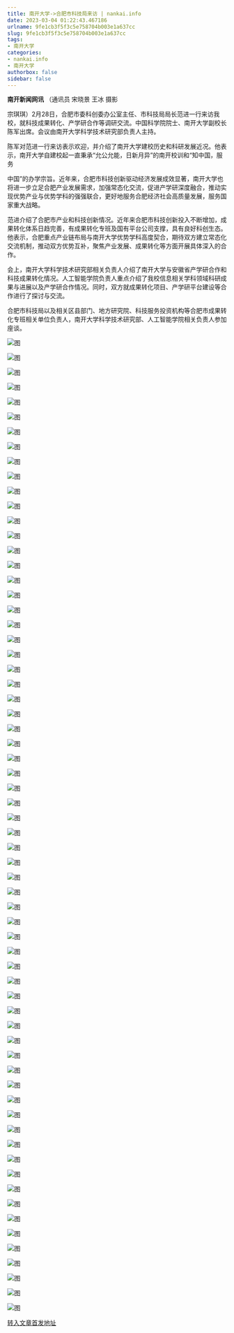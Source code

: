 ```yaml
---
title: 南开大学->合肥市科技局来访 | nankai.info
date: 2023-03-04 01:22:43.467186
urlname: 9fe1cb3f5f3c5e758704b003e1a637cc
slug: 9fe1cb3f5f3c5e758704b003e1a637cc
tags: 
- 南开大学
categories:
- nankai.info
- 南开大学
authorbox: false
sidebar: false
---
```

**南开新闻网讯** （通讯员 宋晓景 王冰 摄影

宗琪琪）2月28日，合肥市委科创委办公室主任、市科技局局长范进一行来访我校，就科技成果转化、产学研合作等调研交流。中国科学院院士、南开大学副校长陈军出席。会议由南开大学科学技术研究部负责人主持。

陈军对范进一行来访表示欢迎，并介绍了南开大学建校历史和科研发展近况。他表示，南开大学自建校起一直秉承“允公允能，日新月异”的南开校训和“知中国，服务
<!--more-->
中国”的办学宗旨。近年来，合肥市科技创新驱动经济发展成效显著，南开大学也将进一步立足合肥产业发展需求，加强常态化交流，促进产学研深度融合，推动实现优势产业与优势学科的强强联合，更好地服务合肥经济社会高质量发展，服务国家重大战略。

范进介绍了合肥市产业和科技创新情况。近年来合肥市科技创新投入不断增加，成果转化体系日趋完善，有成果转化专班及国有平台公司支撑，具有良好科创生态。他表示，合肥重点产业链布局与南开大学优势学科高度契合，期待双方建立常态化交流机制，推动双方优势互补，聚焦产业发展、成果转化等方面开展具体深入的合作。

会上，南开大学科学技术研究部相关负责人介绍了南开大学与安徽省产学研合作和科技成果转化情况。人工智能学院负责人重点介绍了我校信息相关学科领域科研成果与进展以及产学研合作情况。同时，双方就成果转化项目、产学研平台建设等合作进行了探讨与交流。

合肥市科技局以及相关区县部门、地方研究院、科技服务投资机构等合肥市成果转化专班相关单位负责人，南开大学科学技术研究部、人工智能学院相关负责人参加座谈。

![图](http://news.nankai.edu.cn/ywsd/system/2023/03/01/g)

![图](http://news.nankai.edu.cn/ywsd/system/2023/03/01/n)

![图](http://news.nankai.edu.cn/ywsd/system/2023/03/01/p)

![图](http://news.nankai.edu.cn/ywsd/system/2023/03/01/)

![图](http://news.nankai.edu.cn/ywsd/system/2023/03/01/9)

![图](http://news.nankai.edu.cn/ywsd/system/2023/03/01/8)

![图](http://news.nankai.edu.cn/ywsd/system/2023/03/01/c)

![图](http://news.nankai.edu.cn/ywsd/system/2023/03/01/c)

![图](http://news.nankai.edu.cn/ywsd/system/2023/03/01/1)

![图](http://news.nankai.edu.cn/ywsd/system/2023/03/01/4)

![图](http://news.nankai.edu.cn/ywsd/system/2023/03/01/7)

![图](http://news.nankai.edu.cn/ywsd/system/2023/03/01/8)

![图](http://news.nankai.edu.cn/ywsd/system/2023/03/01/_)

![图](http://news.nankai.edu.cn/ywsd/system/2023/03/01/2)

![图](http://news.nankai.edu.cn/ywsd/system/2023/03/01/1)

![图](http://news.nankai.edu.cn/ywsd/system/2023/03/01/0)

![图](http://news.nankai.edu.cn/ywsd/system/2023/03/01/0)

![图](http://news.nankai.edu.cn/ywsd/system/2023/03/01/5)

![图](http://news.nankai.edu.cn/ywsd/system/2023/03/01/0)

![图](http://news.nankai.edu.cn/ywsd/system/2023/03/01/0)

![图](http://news.nankai.edu.cn/ywsd/system/2023/03/01/0)

![图](http://news.nankai.edu.cn/ywsd/system/2023/03/01/3)

![图](http://news.nankai.edu.cn/ywsd/system/2023/03/01/0)

![图](http://news.nankai.edu.cn/ywsd/system/2023/03/01/0)

![图](http://news.nankai.edu.cn/)

![图](http://news.nankai.edu.cn/ywsd/system/2023/03/01/0)

![图](http://news.nankai.edu.cn/ywsd/system/2023/03/01/0)

![图](http://news.nankai.edu.cn/ywsd/system/2023/03/01/5)

![图](http://news.nankai.edu.cn/)

![图](http://news.nankai.edu.cn/ywsd/system/2023/03/01/0)

![图](http://news.nankai.edu.cn/ywsd/system/2023/03/01/0)

![图](http://news.nankai.edu.cn/ywsd/system/2023/03/01/0)

![图](http://news.nankai.edu.cn/)

![图](http://news.nankai.edu.cn/ywsd/system/2023/03/01/3)

![图](http://news.nankai.edu.cn/ywsd/system/2023/03/01/0)

![图](http://news.nankai.edu.cn/ywsd/system/2023/03/01/0)

![图](http://news.nankai.edu.cn/)

![图](http://news.nankai.edu.cn/ywsd/system/2023/03/01/c)

![图](http://news.nankai.edu.cn/ywsd/system/2023/03/01/i)

![图](http://news.nankai.edu.cn/ywsd/system/2023/03/01/p)

![图](http://news.nankai.edu.cn/)

![图](http://news.nankai.edu.cn/ywsd/system/2023/03/01/n)

![图](http://news.nankai.edu.cn/ywsd/system/2023/03/01/c)

![图](http://news.nankai.edu.cn/ywsd/system/2023/03/01/)

![图](http://news.nankai.edu.cn/ywsd/system/2023/03/01/u)

![图](http://news.nankai.edu.cn/ywsd/system/2023/03/01/d)

![图](http://news.nankai.edu.cn/ywsd/system/2023/03/01/e)

![图](http://news.nankai.edu.cn/ywsd/system/2023/03/01/)

![图](http://news.nankai.edu.cn/ywsd/system/2023/03/01/i)

![图](http://news.nankai.edu.cn/ywsd/system/2023/03/01/a)

![图](http://news.nankai.edu.cn/ywsd/system/2023/03/01/k)

![图](http://news.nankai.edu.cn/ywsd/system/2023/03/01/n)

![图](http://news.nankai.edu.cn/ywsd/system/2023/03/01/a)

![图](http://news.nankai.edu.cn/ywsd/system/2023/03/01/n)

![图](http://news.nankai.edu.cn/ywsd/system/2023/03/01/)

![图](http://news.nankai.edu.cn/ywsd/system/2023/03/01/s)

![图](http://news.nankai.edu.cn/ywsd/system/2023/03/01/w)

![图](http://news.nankai.edu.cn/ywsd/system/2023/03/01/e)

![图](http://news.nankai.edu.cn/ywsd/system/2023/03/01/n)

![图](http://news.nankai.edu.cn/)

![图](http://news.nankai.edu.cn/)

![图](http://news.nankai.edu.cn/ywsd/system/2023/03/01/:)

![图](http://news.nankai.edu.cn/ywsd/system/2023/03/01/p)

![图](http://news.nankai.edu.cn/ywsd/system/2023/03/01/t)

![图](http://news.nankai.edu.cn/ywsd/system/2023/03/01/t)

![图](http://news.nankai.edu.cn/ywsd/system/2023/03/01/h)

[转入文章首发地址](http://news.nankai.edu.cn/ywsd/system/2023/03/01/030054574.shtml)